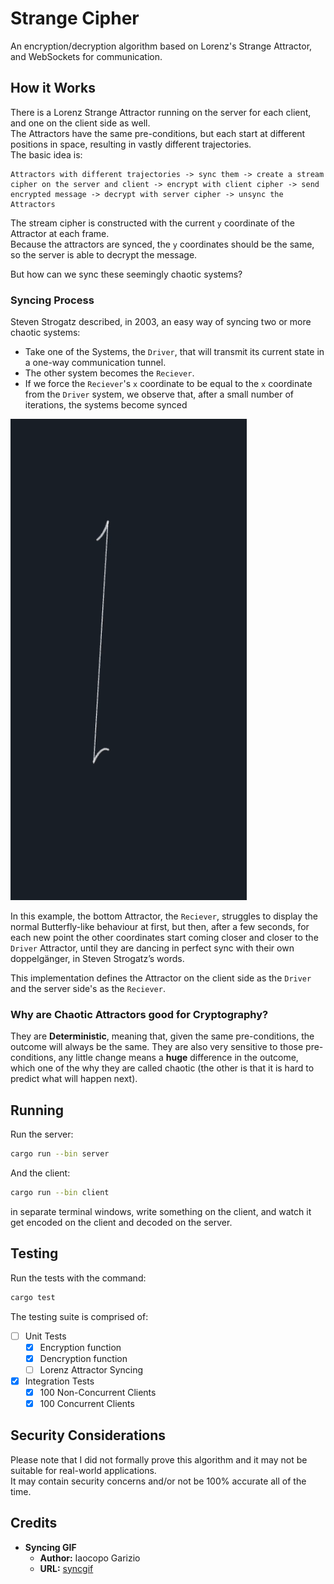 # Strange Cipher
An encryption/decryption algorithm based on Lorenz's Strange Attractor, and WebSockets for communication.

## How it Works

There is a Lorenz Strange Attractor running on the server for each client, and one on the client side as well.  
The Attractors have the same pre-conditions, but each start at different positions in space, resulting in vastly different trajectories.  
The basic idea is:  
```
Attractors with different trajectories -> sync them -> create a stream cipher on the server and client -> encrypt with client cipher -> send encrypted message -> decrypt with server cipher -> unsync the Attractors
```

The stream cipher is constructed with the current `y` coordinate of the Attractor at each frame.  
Because the attractors are synced, the `y` coordinates should be the same, so the server is able to decrypt the message.

But how can we sync these seemingly chaotic systems?

### Syncing Process

Steven Strogatz described, in 2003, an easy way of syncing two or more chaotic systems:
- Take one of the Systems, the `Driver`, that will transmit its current state in a one-way communication tunnel.
- The other system becomes the `Reciever`.
- If we force the `Reciever`'s `x` coordinate to be equal to the `x` coordinate from the `Driver` system, we observe that, after a small number of iterations, the systems become synced

![sync](.github/sync.gif)

In this example, the bottom Attractor, the `Reciever`, struggles to display the normal Butterfly-like behaviour at first, but then, after a few seconds, for each new point the other coordinates start coming
closer and closer to the `Driver` Attractor, until they are dancing in perfect sync with their own doppelgänger, in Steven Strogatz’s words.  

This implementation defines the Attractor on the client side as the `Driver` and the server side's as the `Reciever`.

### Why are Chaotic Attractors good for Cryptography?

They are **Deterministic**, meaning that, given the same pre-conditions, the outcome will always be the same.
They are also very sensitive to those pre-conditions, any little change means a **huge** difference in the outcome, which one of the why they are called chaotic (the other is that it is hard to predict what will happen next).

## Running

Run the server:
```bash
cargo run --bin server
```

And the client:
```bash
cargo run --bin client
```

in separate terminal windows, write something on the client, and watch it get encoded on the client and decoded on the server.

## Testing

Run the tests with the command:
```bash
cargo test
```

The testing suite is comprised of:
- [ ] Unit Tests
  - [x] Encryption function
  - [x] Dencryption function
  - [ ] Lorenz Attractor Syncing

- [x] Integration Tests
  - [x] 100 Non-Concurrent Clients
  - [x] 100 Concurrent Clients

## Security Considerations

Please note that I did not formally prove this algorithm and it may not be suitable for real-world applications.  
It may contain security concerns and/or not be 100% accurate all of the time.

## Credits

- **Syncing GIF**
  - **Author:** Iaocopo Garizio
  - **URL:** [syncgif](https://iacopogarizio.com/projects/synchronizing-lorenz-attractors-i)

